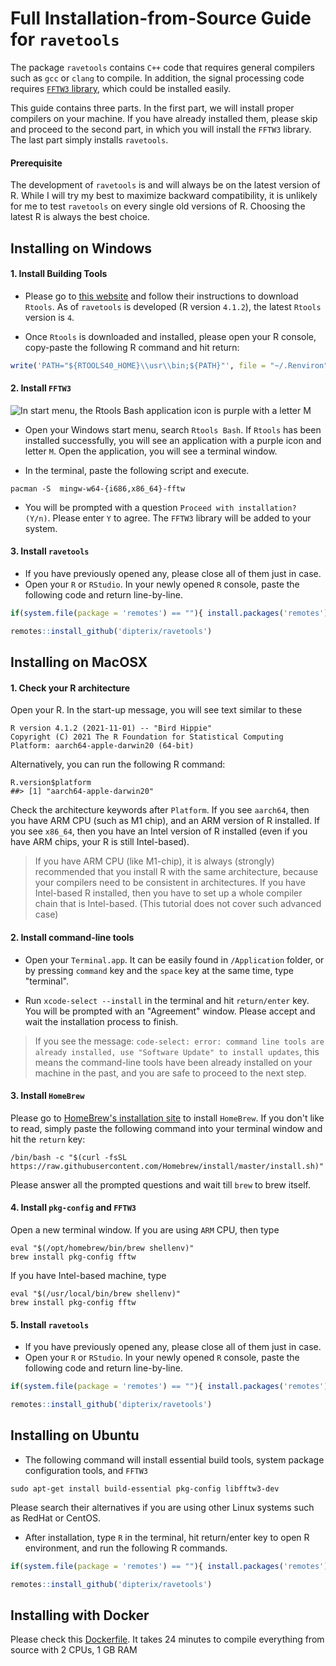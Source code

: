 
# Full Installation-from-Source Guide for `ravetools` 

The package `ravetools` contains `C++` code that requires general compilers such as `gcc` or `clang` to compile. In addition, the signal processing code requires [`FFTW3` library](https://www.fftw.org/), which could be installed easily. 

This guide contains three parts. In the first part, we will install proper compilers on your machine. If you have already installed them, please skip and proceed to the second part, in which you will install the `FFTW3` library. The last part simply installs `ravetools`.

#### Prerequisite

The development of `ravetools` is and will always be on the latest version of R. While I will try my best to maximize backward compatibility, it is unlikely for me to test `ravetools` on every single old versions of R. Choosing the latest R is always the best choice.


## Installing on Windows 

#### 1. Install Building Tools

* Please go to [this website](https://cran.r-project.org/bin/windows/Rtools/) and follow their instructions to download `Rtools`. As of `ravetools` is developed (R version `4.1.2`), the latest `Rtools` version is `4`. 

* Once `Rtools` is downloaded and installed, please open your R console, copy-paste the following R command and hit return:

```r
write('PATH="${RTOOLS40_HOME}\\usr\\bin;${PATH}"', file = "~/.Renviron", append = TRUE)
```

#### 2. Install `FFTW3`


![In start menu, the `Rtools Bash` application icon is purple with a letter `M`](https://user-images.githubusercontent.com/216319/73364595-1fe28080-42ab-11ea-9858-ac8c660757d6.png)


* Open your Windows start menu, search `Rtools Bash`. If `Rtools` has been installed successfully, you will see an application with a purple icon and letter `M`. Open the application, you will see a terminal window.

* In the terminal, paste the following script and execute.

```
pacman -S  mingw-w64-{i686,x86_64}-fftw
```

* You will be prompted with a question `Proceed with installation? (Y/n)`. Please enter `Y` to agree. The `FFTW3` library will be added to your system.

#### 3. Install `ravetools`

* If you have previously opened any, please close all of them just in case. 
* Open your `R` or `RStudio`. In your newly opened `R` console, paste the following code and return line-by-line.

```r
if(system.file(package = 'remotes') == ""){ install.packages('remotes') }

remotes::install_github('dipterix/ravetools')
```


## Installing on MacOSX

#### 1. Check your R architecture

Open your R. In the start-up message, you will see text similar to these

```
R version 4.1.2 (2021-11-01) -- "Bird Hippie"
Copyright (C) 2021 The R Foundation for Statistical Computing
Platform: aarch64-apple-darwin20 (64-bit)
```

Alternatively, you can run the following R command:

```
R.version$platform
##> [1] "aarch64-apple-darwin20"
```

Check the architecture keywords after `Platform`. If you see `aarch64`, then you have ARM CPU (such as M1 chip), and an ARM version of R installed. If you see `x86_64`, then you have an Intel version of R installed (even if you have ARM chips, your R is still Intel-based).

> If you have ARM CPU (like M1-chip), it is always (strongly) recommended that you install R with the same architecture, because your compilers need to be consistent in architectures. If you have Intel-based R installed, then you have to set up a whole compiler chain that is Intel-based. (This tutorial does not cover such advanced case)

#### 2. Install command-line tools

* Open your `Terminal.app`. It can be easily found in `/Application` folder, or by pressing `command` key and the `space` key at the same time, type "terminal".

* Run `xcode-select --install` in the terminal and hit `return/enter` key. You will be prompted with an "Agreement" window. Please accept and wait the installation process to finish.

> If you see the message: `code-select: error: command line tools are already installed, use "Software Update" to install updates`, this means the command-line tools have been already installed on your machine in the past, and you are safe to proceed to the next step.

#### 3. Install `HomeBrew`

Please go to [HomeBrew's installation site](https://docs.brew.sh/Installation) to install `HomeBrew`. If you don't like to read, simply paste the following command into your terminal window and hit the `return` key:

```
/bin/bash -c "$(curl -fsSL https://raw.githubusercontent.com/Homebrew/install/master/install.sh)"
```

Please answer all the prompted questions and wait till `brew` to brew itself.

#### 4. Install `pkg-config` and `FFTW3`

Open a new terminal window. If you are using `ARM` CPU, then type

```
eval "$(/opt/homebrew/bin/brew shellenv)"
brew install pkg-config fftw
```

If you have Intel-based machine, type

```
eval "$(/usr/local/bin/brew shellenv)"
brew install pkg-config fftw
```

#### 5. Install `ravetools`

* If you have previously opened any, please close all of them just in case. 
* Open your `R` or `RStudio`. In your newly opened `R` console, paste the following code and return line-by-line.

```r
if(system.file(package = 'remotes') == ""){ install.packages('remotes') }

remotes::install_github('dipterix/ravetools')
```


## Installing on Ubuntu

* The following command will install essential build tools, system package configuration tools, and `FFTW3`

```
sudo apt-get install build-essential pkg-config libfftw3-dev
```

Please search their alternatives if you are using other Linux systems such as RedHat or CentOS.

* After installation, type `R` in the terminal, hit return/enter key to open R environment, and run the following R commands.

```r
if(system.file(package = 'remotes') == ""){ install.packages('remotes') }

remotes::install_github('dipterix/ravetools')
```

## Installing with Docker

Please check this [Dockerfile](https://github.com/dipterix/ravetools/blob/master/Dockerfile). It takes 24 minutes to compile everything from source with 2 CPUs, 1 GB RAM

